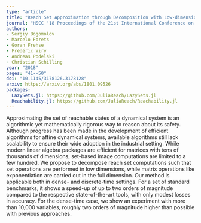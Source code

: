 ```yaml
---
type: "article"
title: "Reach Set Approximation through Decomposition with Low-dimensional Sets and High-dimensional Matrices"
journal: "HSCC '18 Proceedings of the 21st International Conference on Hybrid Systems: Computation and Control"
authors:
- Sergiy Bogomolov
- Marcelo Forets
- Goran Frehse
- Frédéric Viry
- Andreas Podelski
- Christian Schilling
year: "2018"
pages: "41--50"
doi: "10.1145/3178126.3178128"
arxiv: https://arxiv.org/abs/1801.09526
packages:
  LazySets.jl: https://github.com/JuliaReach/LazySets.jl
  Reachability.jl: https://github.com/JuliaReach/Reachability.jl
---
```


Approximating the set of reachable states of a dynamical system is an algorithmic yet mathematically rigorous way to reason about its safety. Although progress has been made in the development of efficient algorithms for affine dynamical systems, available algorithms still lack scalability to ensure their wide adoption in the industrial setting. While modern linear algebra packages are efficient for matrices with tens of thousands of dimensions, set-based image computations are limited to a few hundred. We propose to decompose reach set computations such that set operations are performed in low dimensions, while matrix operations like exponentiation are carried out in the full dimension. Our method is applicable both in dense- and discrete-time settings. For a set of standard benchmarks, it shows a speed-up of up to two orders of magnitude compared to the respective state-of-the-art tools, with only modest losses in accuracy. For the dense-time case, we show an experiment with more than 10,000 variables, roughly two orders of magnitude higher than possible with previous approaches.
